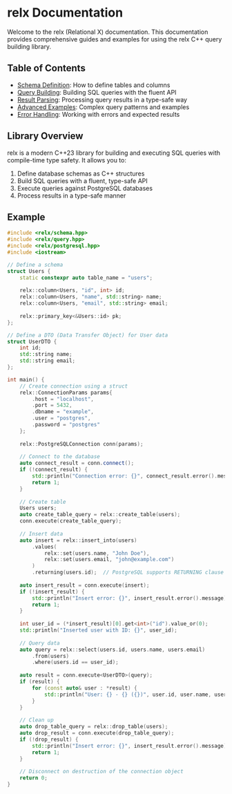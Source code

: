 # relx Documentation

Welcome to the relx (Relational X) documentation. This documentation provides comprehensive guides and examples for using the relx C++ query building library.

## Table of Contents

- [Schema Definition](schema-definition.md): How to define tables and columns
- [Query Building](query-building.md): Building SQL queries with the fluent API
- [Result Parsing](result-parsing.md): Processing query results in a type-safe way
- [Advanced Examples](advanced-examples.md): Complex query patterns and examples
- [Error Handling](error-handling.md): Working with errors and expected results

## Library Overview

relx is a modern C++23 library for building and executing SQL queries with compile-time type safety. It allows you to:

1. Define database schemas as C++ structures
2. Build SQL queries with a fluent, type-safe API
3. Execute queries against PostgreSQL databases
4. Process results in a type-safe manner

## Example

```cpp
#include <relx/schema.hpp>
#include <relx/query.hpp>
#include <relx/postgresql.hpp>
#include <iostream>

// Define a schema
struct Users {
    static constexpr auto table_name = "users";
    
    relx::column<Users, "id", int> id;
    relx::column<Users, "name", std::string> name;
    relx::column<Users, "email", std::string> email;
    
    relx::primary_key<&Users::id> pk;
};

// Define a DTO (Data Transfer Object) for User data
struct UserDTO {
    int id;
    std::string name;
    std::string email;
};

int main() {
    // Create connection using a struct
    relx::ConnectionParams params{
        .host = "localhost",
        .port = 5432,
        .dbname = "example",
        .user = "postgres",
        .password = "postgres"
    };
    
    relx::PostgreSQLConnection conn(params);
    
    // Connect to the database
    auto connect_result = conn.connect();
    if (!connect_result) {
        std::println("Connection error: {}", connect_result.error().message);
        return 1;
    }
    
    // Create table
    Users users;
    auto create_table_query = relx::create_table(users);
    conn.execute(create_table_query);
    
    // Insert data
    auto insert = relx::insert_into(users)
        .values(
            relx::set(users.name, "John Doe"),
            relx::set(users.email, "john@example.com")
        )
        .returning(users.id);  // PostgreSQL supports RETURNING clause
        
    auto insert_result = conn.execute(insert);
    if (!insert_result) {
        std::println("Insert error: {}", insert_result.error().message);
        return 1;
    }
    
    int user_id = (*insert_result)[0].get<int>("id").value_or(0);
    std::println("Inserted user with ID: {}", user_id);
    
    // Query data
    auto query = relx::select(users.id, users.name, users.email)
        .from(users)
        .where(users.id == user_id);
    
    auto result = conn.execute<UserDTO>(query);
    if (result) {
        for (const auto& user : *result) {
            std::println("User: {} - {} ({})", user.id, user.name, user.email);
        }
    }
    
    // Clean up
    auto drop_table_query = relx::drop_table(users);
    auto drop_result = conn.execute(drop_table_query);
    if (!drop_result) {
        std::println("Insert error: {}", insert_result.error().message);
        return 1;
    }
    
    // Disconnect on destruction of the connection object
    return 0;
}
```
